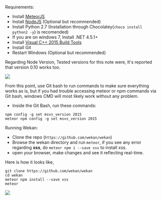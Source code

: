 Requirements:
- Install [MeteorJS](https://www.meteor.com/) 
- Install [NodeJS](https://nodejs.org/en/download/releases/) (Optional but recommended)
- Install Python 2.7 (Installation through Chocolatey(`choco install python2 -y`) is recomended)
- If you are on windows 7, Install .NET 4.5.1+
- Install [Visual C++ 2015 Build Tools](http://landinghub.visualstudio.com/visual-cpp-build-tools)
- Install Git
- Restart Windows (Optional but recommended)

Regarding Node Version, Tested versions for this note were, It's reported that version 0.10 works too. 

![](https://i.imgur.com/w83BFBI.png)

From this point, use Git bash to run commands to make sure everything works as is, but if you had trouble accessing meteor or npm commands via Git bash, windows CMD will most likely work without any problem.
- Inside the Git Bash, run these commands:

```
npm config -g set msvs_version 2015
meteor npm config -g set msvs_version 2015
```

Running Wekan:
- Clone the repo (`https://github.com/wekan/wekan`)
- Browse the wekan directory and run `meteor`, if you see any error regarding **xss**, do `meteor npm i --save xss` to install xss.
- open your browser, make changes and see it reflecting real-time.

Here is how it looks like,

```
git clone https://github.com/wekan/wekan
cd wekan
meteor npm install --save xss
meteor
```

![](https://i.imgur.com/aNVBhj5.png)